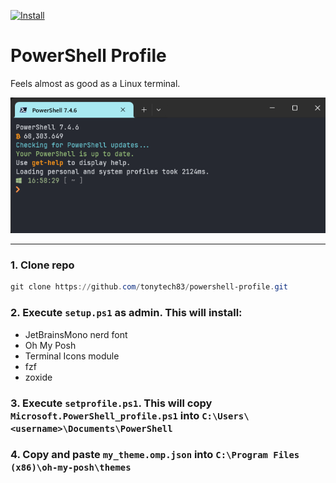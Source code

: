 [![Install](https://github.com/tonytech83/powershell-profile/actions/workflows/main.yml/badge.svg)](https://github.com/tonytech83/powershell-profile/actions/workflows/main.yml)
# PowerShell Profile

Feels almost as good as a Linux terminal.

![pic](pic.png)

<hr>

### 1.  Clone repo
```powershell
git clone https://github.com/tonytech83/powershell-profile.git
```

### 2. Execute `setup.ps1` as **admin**. This will install:

  - JetBrainsMono nerd font
  - Oh My Posh
  - Terminal Icons module
  - fzf
  - zoxide

### 3. Execute `setprofile.ps1`. This will copy `Microsoft.PowerShell_profile.ps1` into `C:\Users\<username>\Documents\PowerShell`

### 4.  Copy and paste `my_theme.omp.json` into `C:\Program Files (x86)\oh-my-posh\themes`
